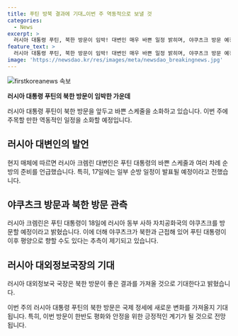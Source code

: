 ```yaml
---
title: 푸틴 방북 결과에 기대…이번 주 역동적으로 보낼 것
categories:
  - News
excerpt: >
  러시아 대통령 푸틴, 북한 방문이 임박! 대변인 매우 바쁜 일정 밝히며, 야쿠츠크 방문 예정. 북한과 가까운 야쿠츠크 방문 후 평양으로 향할 것으로 전망. 대외정보국 국장은 북한 방문, 좋은 결과 기대 언급.
feature_text: >
  러시아 대통령 푸틴, 북한 방문이 임박! 대변인 매우 바쁜 일정 밝히며, 야쿠츠크 방문 예정. 북한과 가까운 야쿠츠크 방문 후 평양으로 향할 것으로 전망. 대외정보국 국장은 북한 방문, 좋은 결과 기대 언급.
image: 'https://newsdao.kr/res/images/meta/newsdao_breakingnews.jpg'
---
```


<p><img src="https://newsdao.kr/res/images/meta/newsdao_breakingnews.jpg" alt="firstkoreanews 속보" /></p>

<p><b>러시아 대통령 푸틴의 북한 방문이 임박한 가운데</b></p>

<p>러시아 대통령 푸틴이 북한 방문을 앞두고 바쁜 스케줄을 소화하고 있습니다. 이번 주에 주목할 만한 역동적인 일정을 소화할 예정입니다.</p>

<p data-ke-size="size16"></p>

<h2 data-ke-size="size26">러시아 대변인의 발언</h2>

<p>현지 매체에 따르면 러시아 크렘린 대변인은 푸틴 대통령의 바쁜 스케줄과 여러 차례 순방의 준비를 언급했습니다. 특히, 17일에는 일부 순방 일정이 발표될 예정이라고 전했습니다.</p>

<p data-ke-size="size16"></p>

<h2 data-ke-size="size26">야쿠츠크 방문과 북한 방문 관측</h2>

<p>러시아 크렘린은 푸틴 대통령이 18일에 러시아 동부 사하 자치공화국의 야쿠츠크를 방문할 예정이라고 밝혔습니다. 이에 더해 야쿠츠크가 북한과 근접해 있어 푸틴 대통령이 이후 평양으로 향할 수도 있다는 추측이 제기되고 있습니다.</p>

<p data-ke-size="size16"></p>

<h2 data-ke-size="size26">러시아 대외정보국장의 기대</h2>

<p>러시아 대외정보국 국장은 북한 방문이 좋은 결과를 가져올 것으로 기대한다고 밝혔습니다.</p>

<p data-ke-size="size16"></p>

<p>이번 주의 러시아 대통령 푸틴의 북한 방문은 국제 정세에 새로운 변화를 가져올지 기대됩니다. 특히, 이번 방문이 한반도 평화와 안정을 위한 긍정적인 계기가 될 것으로 전망됩니다.</p>

